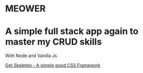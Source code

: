 # MEOWER

# A simple full stack app again to master my CRUD skills

With Node and Vanilla Js

[Get Skeleton - A simple good CSS Framework](http://getskeleton.com/)
